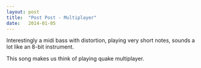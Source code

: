 ```yaml
---
layout: post
title:  "Post Post - Multiplayer"
date:   2014-01-05
---
```


Interestingly a midi bass with distortion, playing very short notes, sounds a lot like an 8-bit instrument.

<script type="text/javascript">
  var filename = "Post Post - Nostalgia - 01 -  Multiplayer.mp3";
  var path = "{{ "/music/" | prepend: site.baseurl }}" + filename;
</script>

<script type="text/javascript">
  document.write('<audio src="' + path + '" preload="auto"></audio>');
  document.write('<a href="' + path + '" download="' + filename + '">download</a>');
</script>

This song makes us think of playing quake multiplayer.
